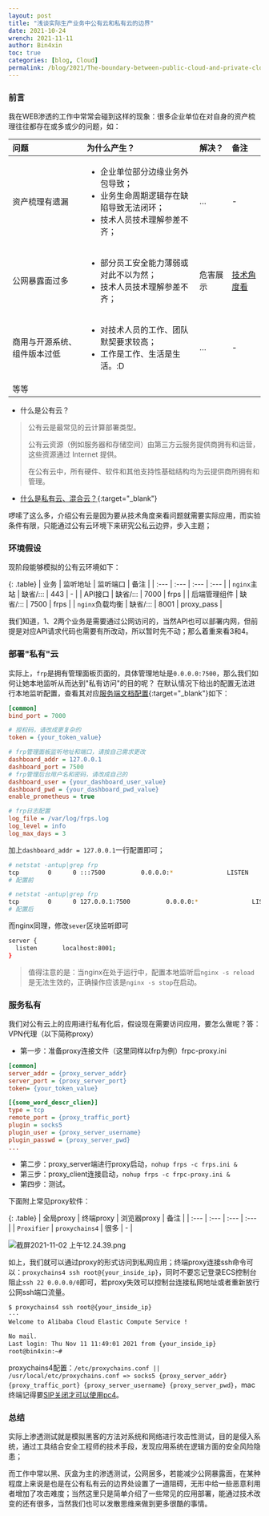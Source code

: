 ```yaml
---
layout: post
title: "浅谈实际生产业务中公有云和私有云的边界"
date: 2021-10-24
wrench: 2021-11-11
author: Bin4xin
toc: true
categories: [blog, Cloud]
permalink: /blog/2021/The-boundary-between-public-cloud-and-private-cloud/
---
```


### 前言

我在WEB渗透的工作中常常会碰到这样的现象：很多企业单位在对自身的资产梳理往往都存在或多或少的问题，如：

<table class="table">
  <thead>
    <tr>
      <th style="text-align: left">问题</th>
      <th style="text-align: left">为什么产生？</th>
      <th style="text-align: left">解决？</th>
      <th style="text-align: left">备注</th>
    </tr>
  </thead>
  <tbody>
    <tr>
      <td style="text-align: left">资产梳理有遗漏</td>
      <td style="text-align: left"><ul><li>企业单位部分边缘业务外包导致；</li><li>业务生命周期逻辑存在缺陷导致无法闭环；</li><li>技术人员技术理解参差不齐；</li></ul></td>
      <td style="text-align: left">…</td>
      <td style="text-align: left">-</td>
    </tr>
    <tr>
      <td style="text-align: left">公网暴露面过多</td>
      <td style="text-align: left"><ul><li>部分员工安全能力薄弱或对此不以为然；</li><li>技术人员技术理解参差不齐；</li></ul></td>
      <td style="text-align: left">危害展示</td>
      <td style="text-align: left"><a href="#部署私有云">技术角度看</a></td>
    </tr>
    <tr>
      <td style="text-align: left">商用与开源系统、组件版本过低</td>
      <td style="text-align: left"><ul><li>对技术人员的工作、团队默契要求较高；</li><li>工作是工作、生活是生活。:D</li></ul></td>
      <td style="text-align: left">…</td>
      <td style="text-align: left">-</td>
    </tr>
    <tr>
      <td style="text-align: left">等等</td>
      <td style="text-align: left">&nbsp;</td>
      <td style="text-align: left">&nbsp;</td>
      <td style="text-align: left">&nbsp;</td>
    </tr>
  </tbody>
</table>

<div class="hline"></div>

- 什么是公有云？

> 公有云是最常见的云计算部署类型。
> 
> 公有云资源（例如服务器和存储空间）由第三方云服务提供商拥有和运营，这些资源通过 Internet 提供。
>
> 在公有云中，所有硬件、软件和其他支持性基础结构均为云提供商所拥有和管理。

- [什么是私有云、混合云？](https://azure.microsoft.com/zh-cn/overview/what-are-private-public-hybrid-clouds/?cdn=disable#private-cloud){:target="_blank"}

啰嗦了这么多，介绍公有云是因为要从技术角度来看问题就需要实际应用，而实验条件有限，只能通过公有云环境下来研究公私云边界，步入主题；

### 环境假设

现阶段能够模拟的公有云环境如下：

{: .table}
| 业务 | 监听地址 | 监听端口 | 备注 |
| :--- | :--- | :--- | :--- |
| `nginx`主站 | 缺省/::: | 443 | - |
| API接口 | 缺省/::: | 7000 | frps |
| 后端管理组件 | 缺省/::: | 7500 | frps |
| `nginx`负载均衡 | 缺省/::: | 8001 | proxy_pass |

我们知道，1、2两个业务是需要通过公网访问的，当然API也可以部署内网，但前提是对应API请求代码也需要有所改动，所以暂时先不动；那么着重来看3和4。

### 部署"私有"云

实际上，`frp`是拥有管理面板页面的，具体管理地址是`0.0.0.0:7500`，那么我们如何让她本地监听从而达到"私有访问"的目的呢？
在默认情况下给出的配置无法进行本地监听配置，查看其对应[服务端文档配置](https://gofrp.org/docs/reference/server-configures/#dashboard-%E7%9B%91%E6%8E%A7){:target="_blank"}如下：

```ini
[common]
bind_port = 7000

# 授权码，请改成更复杂的
token = {your_token_value}

# frp管理面板监听地址和端口，请按自己需求更改
dashboard_addr = 127.0.0.1
dashboard_port = 7500
# frp管理后台用户名和密码，请改成自己的
dashboard_user = {your_dashboard_user_value}
dashboard_pwd = {your_dashboard_pwd_value}
enable_prometheus = true

# frp日志配置
log_file = /var/log/frps.log
log_level = info
log_max_days = 3
```
加上`dashboard_addr = 127.0.0.1`一行配置即可；

```bash
# netstat -antup|grep frp
tcp        0      0 :::7500          0.0.0.0:*               LISTEN      5557/./frps
# 配置前

# netstat -antup|grep frp
tcp        0      0 127.0.0.1:7500          0.0.0.0:*               LISTEN      5557/./frps
# 配置后
```

而nginx同理，修改`sever`区块监听即可

```bash
server {
  listen       localhost:8001;
}
```

> 值得注意的是：当nginx在处于运行中，配置本地监听后`nginx -s reload`是无法生效的，正确操作应该是`nginx -s stop`在启动。

### 服务私有

我们对公有云上的应用进行私有化后，假设现在需要访问应用，要怎么做呢？答：VPN代理（以下简称proxy）

- 第一步：准备proxy连接文件（这里同样以frp为例）frpc-proxy.ini

```ini
[common]
server_addr = {proxy_server_addr}
server_port = {proxy_server_port}
token= {your_token_value}

[{some_word_descr_clien}]
type = tcp
remote_port = {proxy_traffic_port}
plugin = socks5
plugin_user = {proxy_server_username}
plugin_passwd = {proxy_server_pwd}
...
```

- 第二步：proxy_server端进行proxy启动，`nohup frps -c frps.ini &`
- 第三步：proxy_client连接启动，`nohup frps -c frpc-proxy.ini &`
- 第四步：测试。

下面附上常见proxy软件：

{: .table}
| 全局proxy | 终端proxy | 浏览器proxy | 备注 |
| :--- | :--- | :--- | :--- |
| `Proxifier` | `proxychains4` | 很多 | - |

![截屏2021-11-02 上午12.24.39.png](https://i.loli.net/2021/11/10/Q59vnIEbstcTMLD.png)

如上，我们就可以通过proxy的形式访问到私网应用；终端proxy连接ssh命令可以：`proxychains4 ssh root@{your_inside_ip}`，同时不要忘记登录ECS控制台阻止`ssh 22 0.0.0.0/0`即可，若proxy失效可以控制台连接私网地址或者重新放行公网ssh端口流量。

```bash
$ proxychains4 ssh root@{your_inside_ip}
···
Welcome to Alibaba Cloud Elastic Compute Service !

No mail.
Last login: Thu Nov 11 11:49:01 2021 from {your_inside_ip}
root@bin4xin:~#
```

proxychains4配置：`/etc/proxychains.conf || /usr/local/etc/proxychains.conf => socks5 {proxy_server_addr} {proxy_traffic_port} {proxy_server_username} {proxy_server_pwd}`，mac终端记得要[SIP关闭才可以使用pc4](https://sspai.com/post/55066)。

### 总结

实际上渗透测试就是模拟黑客的方法对系统和网络进行攻击性测试，目的是侵入系统，通过工具结合安全工程师的技术手段，发现应用系统在逻辑方面的安全风险隐患；

而工作中常以黑、灰盒为主的渗透测试，公网居多，若能减少公网暴露面，在某种程度上来说是也是在公有私有云的边界处设置了一道阻碍，无形中给一些恶意利用者增加了攻击难度；当然这里只是简单介绍了一些常见的应用部署，能通过技术改变的还有很多，当然我们也可以发散思维来做到更多很酷的事情。

